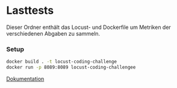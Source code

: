 # Lasttests

Dieser Ordner enthält das Locust- und Dockerfile um Metriken der verschiedenen Abgaben zu sammeln. 

### Setup

```bash
docker build . -t locust-coding-challenge
docker run -p 8089:8089 locust-coding-challengee
```

[Dokumentation](https://docs.locust.io/en/stable/index.html)
